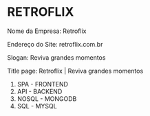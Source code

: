 # RETROFLIX
<p>Nome da Empresa: Retroflix</p>
<p>Endereço do Site: retroflix.com.br</p>
<p>Slogan: Reviva grandes momentos</p>
<p>Title page: Retroflix  | Reviva grandes momentos</p>

<ol>
    <li>SPA - FRONTEND</li>
    <li>API - BACKEND</li>
    <li>NOSQL - MONGODB</li>
    <li>SQL - MYSQL</li>
</ol>
